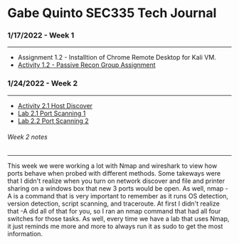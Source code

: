 # Gabe Quinto SEC335 Tech Journal
### 1/17/2022 - Week 1
------
* Assignment 1.2 - Installtion of Chrome Remote Desktop for Kali VM.
* [Activity 1.2 - Passive Recon Group Assignment](https://github.com/gabequinto/SEC335/blob/f3ee367a7778133d879d70829208ed048a33f386/Activity1.2.md) 

### 1/24/2022 - Week 2
------
* [Activity 2.1 Host Discover](https://github.com/gabequinto/SEC335/blob/main/Activity2.1.md)
* [Lab 2.1 Port Scanning 1](https://github.com/gabequinto/SEC335/blob/main/Lab2.1.md)
* [Lab 2.2 Port Scanning 2](https://github.com/gabequinto/SEC335/edit/main/Lab2.2.md)

###### Week 2 notes
------
This week we were working a lot with Nmap and wireshark to view how ports behave when probed with different methods. Some takeways were that I didn't realize when you turn on network discover and file and printer sharing on a windows box that new 3 ports would be open. As well, nmap -A is a command that is very important to remember as it runs OS detection, version detection, script scanning, and traceroute. At first I didn't realize that -A did all of that for you, so I ran an nmap command that had all four switches for those tasks. As well, every time we have a lab that uses Nmap, it just reminds me more and more to always run it as sudo to get the most information. 
